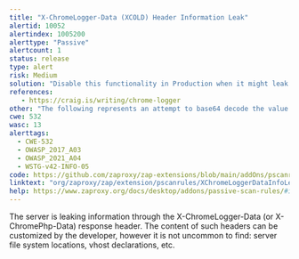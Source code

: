 ```yaml
---
title: "X-ChromeLogger-Data (XCOLD) Header Information Leak"
alertid: 10052
alertindex: 1005200
alerttype: "Passive"
alertcount: 1
status: release
type: alert
risk: Medium
solution: "Disable this functionality in Production when it might leak information that could be leveraged by an attacker. Alternatively ensure that use of the functionality is tied to a strong authorization check and only available to administrators or support personnel for troubleshooting purposes not general users."
references:
   - https://craig.is/writing/chrome-logger
other: "The following represents an attempt to base64 decode the value: {\"version\":\"4.0\",\"columns\":[\"label\",\"log\",\"backtrace\",\"type\"],\"rows\":[[\"request\",\"Matched route \\\"app_security_login\\\" (parameters: \\\"_controller\\\": \\\"BackEnd\\\\AppBundle\\\\Controller\\\\SecurityController::loginAction\\\", \\\"_route\\\": \\\"app_security_login\\\")\",\"unknown\",\"info\"],[\"security\",\"Populated SecurityContext with an anonymous Token\",\"unknown\",\"info\"]],\"request_uri\":\"\\/login\"}"
cwe: 532
wasc: 13
alerttags: 
  - CWE-532
  - OWASP_2017_A03
  - OWASP_2021_A04
  - WSTG-v42-INFO-05
code: https://github.com/zaproxy/zap-extensions/blob/main/addOns/pscanrules/src/main/java/org/zaproxy/zap/extension/pscanrules/XChromeLoggerDataInfoLeakScanRule.java
linktext: "org/zaproxy/zap/extension/pscanrules/XChromeLoggerDataInfoLeakScanRule.java"
help: https://www.zaproxy.org/docs/desktop/addons/passive-scan-rules/#id-10052
---
```

The server is leaking information through the X-ChromeLogger-Data (or X-ChromePhp-Data) response header. The content of such headers can be customized by the developer, however it is not uncommon to find: server file system locations, vhost declarations, etc.

